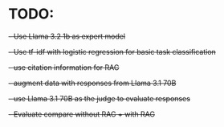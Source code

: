 # TODO:

~~- Use Llama 3.2 1b as expert model~~

~~- Use tf-idf with logistic regression for basic task classification~~

~~- use citation information for RAG~~

~~- augment data with responses from Llama 3.1 70B~~

~~- use Llama 3.1 70B as the judge to evaluate responses~~

~~- Evaluate compare without RAG + with RAG~~
